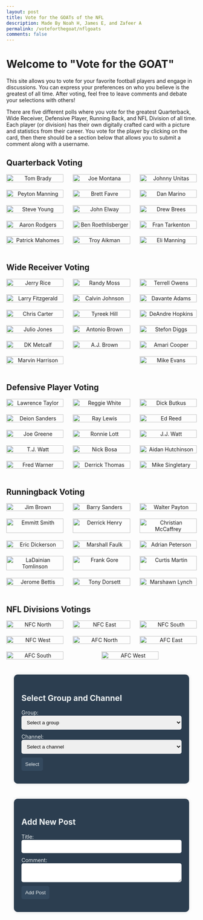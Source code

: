 ```yaml
---
layout: post
title: Vote for the GOATs of the NFL
description: Made By Noah H, James E, and Zafeer A
permalink: /voteforthegoat/nflgoats
comments: false
---
```



# Welcome to "Vote for the GOAT"

This site allows you to vote for your favorite football players and engage in discussions. You can express your preferences on who you believe is the greatest of all time. After voting, feel free to leave comments and debate your selections with others!

There are five different polls where you vote for the greatest Quarterback, Wide Receiver, Defensive Player, Running Back, and NFL Division of all time. Each player (or division) has their own digitally crafted card with a picture and statistics from their career. You vote for the player by clicking on the card, then there should be a section below that allows you to submit a comment along with a username.


## Quarterback Voting

<script>
  // Function to select a player and show the comment section for that category
  function selectPlayer(playerName, category) {
      // Display the selected player name
      document.getElementById(`selectedPlayer${category}`).innerHTML = `You selected: ${playerName}`;
      
      // Show the appropriate comment section based on the category
      document.getElementById(`commentSection${category}`).style.display = 'block';
  }

  // Function to add a comment for a specific category
  function addComment(category) {
      // Get the username and comment input elements based on the category
      const usernameInput = document.getElementById(`usernameInput${category}`);
      const commentInput = document.getElementById(`commentInput${category}`);

      // Check if both fields have input
      if (usernameInput.value.trim() === "" || commentInput.value.trim() === "") {
          alert("Please enter both a username and a comment.");
          return;
      }

      // Get the comment list for the category
      const commentList = document.getElementById(`commentList${category}`);

      // Create a new div for the comment
      const newComment = document.createElement('div');
      newComment.innerHTML = `<strong>${usernameInput.value}:</strong> ${commentInput.value}`;

      // Append the new comment to the comment list
      commentList.appendChild(newComment);

      // Clear the input fields after adding the comment
      usernameInput.value = "";
      commentInput.value = "";
  }
</script>


<div style="display: flex; flex-wrap: wrap; justify-content: space-between;">
  <div style="width: 30%; text-align: center; margin-bottom: 20px;" onclick="selectPlayer('Tom Brady', 'QB')">
    <img src="{{site.baseurl}}/images/nfl-icons/Quarterbacks/Tom_Brady.png" alt="Tom Brady" style="width: 100%;">
  </div>
  
  <div style="width: 30%; text-align: center; margin-bottom: 20px;" onclick="selectPlayer('Joe Montana', 'QB')">
    <img src="{{site.baseurl}}/images/nfl-icons/Quarterbacks/Joe_Montana.png" alt="Joe Montana" style="width: 100%;">
  </div>
  
  <div style="width: 30%; text-align: center; margin-bottom: 20px;" onclick="selectPlayer('Johnny Unitas', 'QB')">
    <img src="{{site.baseurl}}/images/nfl-icons/Quarterbacks/Johnny_Unitas.png" alt="Johnny Unitas" style="width: 100%;">
  </div>
  
  <div style="width: 30%; text-align: center; margin-bottom: 20px;" onclick="selectPlayer('Peyton Manning', 'QB')">
    <img src="{{site.baseurl}}/images/nfl-icons/Quarterbacks/Peyton_Manning.png" alt="Peyton Manning" style="width: 100%;">
  </div>
  
  <div style="width: 30%; text-align: center; margin-bottom: 20px;" onclick="selectPlayer('Brett Favre', 'QB')">
    <img src="{{site.baseurl}}/images/nfl-icons/Quarterbacks/Brett_Farve.png" alt="Brett Favre" style="width: 100%;">
  </div>
  
  <div style="width: 30%; text-align: center; margin-bottom: 20px;" onclick="selectPlayer('Dan Marino', 'QB')">
    <img src="{{site.baseurl}}/images/nfl-icons/Quarterbacks/Dan_Marino.png" alt="Dan Marino" style="width: 100%;">
  </div>
  
  <div style="width: 30%; text-align: center; margin-bottom: 20px;" onclick="selectPlayer('Steve Young', 'QB')">
    <img src="{{site.baseurl}}/images/nfl-icons/Quarterbacks/Steve_Young.png" alt="Steve Young" style="width: 100%;">
  </div>
  
  <div style="width: 30%; text-align: center; margin-bottom: 20px;" onclick="selectPlayer('John Elway', 'QB')">
    <img src="{{site.baseurl}}/images/nfl-icons/Quarterbacks/John_Elway.png" alt="John Elway" style="width: 100%;">
  </div>
  
  <div style="width: 30%; text-align: center; margin-bottom: 20px;" onclick="selectPlayer('Drew Brees', 'QB')">
    <img src="{{site.baseurl}}/images/nfl-icons/Quarterbacks/Drew_Brees.png" alt="Drew Brees" style="width: 100%;">
  </div>
  
  <div style="width: 30%; text-align: center; margin-bottom: 20px;" onclick="selectPlayer('Aaron Rodgers', 'QB')">
    <img src="{{site.baseurl}}/images/nfl-icons/Quarterbacks/Aaron_Rodgers.png" alt="Aaron Rodgers" style="width: 100%;">
  </div>
  
  <div style="width: 30%; text-align: center; margin-bottom: 20px;" onclick="selectPlayer('Ben Roethlisberger', 'QB')">
    <img src="{{site.baseurl}}/images/nfl-icons/Quarterbacks/Ben_Roethlisberger.png" alt="Ben Roethlisberger" style="width: 100%;">
  </div>
  
  <div style="width: 30%; text-align: center; margin-bottom: 20px;" onclick="selectPlayer('Fran Tarkenton', 'QB')">
    <img src="{{site.baseurl}}/images/nfl-icons/Quarterbacks/Fran_Tarkenton.png" alt="Fran Tarkenton" style="width: 100%;">
  </div>
  
  <div style="width: 30%; text-align: center; margin-bottom: 20px;" onclick="selectPlayer('Patrick Mahomes', 'QB')">
    <img src="{{site.baseurl}}/images/nfl-icons/Quarterbacks/Patrick_Mahomes.png" alt="Patrick Mahomes" style="width: 100%;">
  </div>
  
  <div style="width: 30%; text-align: center; margin-bottom: 20px;" onclick="selectPlayer('Troy Aikman', 'QB')">
    <img src="{{site.baseurl}}/images/nfl-icons/Quarterbacks/Troy_Aikman.png" alt="Troy Aikman" style="width: 100%;">
  </div>
  
  <div style="width: 30%; text-align: center; margin-bottom: 20px;" onclick="selectPlayer('Eli Manning', 'QB')">
    <img src="{{site.baseurl}}/images/nfl-icons/Quarterbacks/Eli_Manning.png" alt="Eli Manning" style="width: 100%;">
  </div>
</div>

<div id="selectedPlayerQB" style="color: #333; margin-top: 20px;"></div>

<div class="comment-section" id="commentSectionQB" style="display: none;">
    <h3>Leave a Comment (Quarterbacks):</h3>
    <input type="text" id="usernameInputQB" placeholder="Enter your username" style="width: 80%; padding: 8px; margin-bottom: 5px;">
    <input type="text" id="commentInputQB" placeholder="Enter your comment" style="width: 80%; padding: 8px;">
    <button onclick="addComment('QB');" class="comment-button">Submit</button>
    <div class="comment-list" id="commentListQB" style="margin-top: 10px;"></div>
</div>

<script>
  // Function to select a player and show the comment section for Wide Receivers (WRs)
  function selectPlayer(playerName, category) {
      document.getElementById(`selectedPlayer${category}`).innerHTML = `You selected: ${playerName}`;
      document.getElementById(`commentSection${category}`).style.display = 'block';
  }

  // Function to add a comment for Wide Receivers (WRs)
  function addComment(category) {
      const usernameInput = document.getElementById(`usernameInput${category}`);
      const commentInput = document.getElementById(`commentInput${category}`);

      if (usernameInput.value.trim() === "" || commentInput.value.trim() === "") {
          alert("Please enter both a username and a comment.");
          return;
      }

      const commentList = document.getElementById(`commentList${category}`);
      const newComment = document.createElement('div');
      newComment.innerHTML = `<strong>${usernameInput.value}:</strong> ${commentInput.value}`;

      commentList.appendChild(newComment);
      usernameInput.value = "";
      commentInput.value = "";
  }
</script>


## Wide Receiver Voting

<div style="display: flex; flex-wrap: wrap; justify-content: space-between;">
  <div style="width: 30%; text-align: center; margin-bottom: 20px;" onclick="selectPlayer('Jerry Rice', 'WR')">
    <img src="{{site.baseurl}}/images/nfl-icons/Wide Receivers/Jerry_Rice.png" alt="Jerry Rice" style="width: 100%;">
  </div>
  
  <div style="width: 30%; text-align: center; margin-bottom: 20px;" onclick="selectPlayer('Randy Moss', 'WR')">
    <img src="{{site.baseurl}}/images/nfl-icons/Wide Receivers/Randy_Moss.png" alt="Randy Moss" style="width: 100%;">
  </div>
  
  <div style="width: 30%; text-align: center; margin-bottom: 20px;" onclick="selectPlayer('Terrell Owens', 'WR')">
    <img src="{{site.baseurl}}/images/nfl-icons/Wide Receivers/Terrell_Owens.png" alt="Terrell Owens" style="width: 100%;">
  </div>
  
  <div style="width: 30%; text-align: center; margin-bottom: 20px;" onclick="selectPlayer('Larry Fitzgerald', 'WR')">
    <img src="{{site.baseurl}}/images/nfl-icons/Wide Receivers/Larry_Fitzgerald.png" alt="Larry Fitzgerald" style="width: 100%;">
  </div>
  
  <div style="width: 30%; text-align: center; margin-bottom: 20px;" onclick="selectPlayer('Calvin Johnson', 'WR')">
    <img src="{{site.baseurl}}/images/nfl-icons/Wide Receivers/Calvin_Johnson.png" alt="Calvin Johnson" style="width: 100%;">
  </div>
  
  <div style="width: 30%; text-align: center; margin-bottom: 20px;" onclick="selectPlayer('Davante Adams', 'WR')">
    <img src="{{site.baseurl}}/images/nfl-icons/Wide Receivers/Davante_Adams.png" alt="Davante Adams" style="width: 100%;">
  </div>
  
  <div style="width: 30%; text-align: center; margin-bottom: 20px;" onclick="selectPlayer('Chris Carter', 'WR')">
    <img src="{{site.baseurl}}/images/nfl-icons/Wide Receivers/Chris_Carter.png" alt="Chris Carter" style="width: 100%;">
  </div>
  
  <div style="width: 30%; text-align: center; margin-bottom: 20px;" onclick="selectPlayer('Tyreek Hill', 'WR')">
    <img src="{{site.baseurl}}/images/nfl-icons/Wide Receivers/Tyreek_Hill.png" alt="Tyreek Hill" style="width: 100%;">
  </div>
  
  <div style="width: 30%; text-align: center; margin-bottom: 20px;" onclick="selectPlayer('DeAndre Hopkins', 'WR')">
    <img src="{{site.baseurl}}/images/nfl-icons/Wide Receivers/DeAndre_Hopkins.png" alt="DeAndre Hopkins" style="width: 100%;">
  </div>
  
  <div style="width: 30%; text-align: center; margin-bottom: 20px;" onclick="selectPlayer('Julio Jones', 'WR')">
    <img src="{{site.baseurl}}/images/nfl-icons/Wide Receivers/Julio_Jones.png" alt="Julio Jones" style="width: 100%;">
  </div>
  
  <div style="width: 30%; text-align: center; margin-bottom: 20px;" onclick="selectPlayer('Antonio Brown', 'WR')">
    <img src="{{site.baseurl}}/images/nfl-icons/Wide Receivers/Antonio_Brown.png" alt="Antonio Brown" style="width: 100%;">
  </div>
  
  <div style="width: 30%; text-align: center; margin-bottom: 20px;" onclick="selectPlayer('Stefon Diggs', 'WR')">
    <img src="{{site.baseurl}}/images/nfl-icons/Wide Receivers/Stefon_Diggs.png" alt="Stefon Diggs" style="width: 100%;">
  </div>
  
  <div style="width: 30%; text-align: center; margin-bottom: 20px;" onclick="selectPlayer('DK Metcalf', 'WR')">
    <img src="{{site.baseurl}}/images/nfl-icons/Wide Receivers/DK_Metcalf.png" alt="DK Metcalf" style="width: 100%;">
  </div>
  
  <div style="width: 30%; text-align: center; margin-bottom: 20px;" onclick="selectPlayer('A.J. Brown', 'WR')">
    <img src="{{site.baseurl}}/images/nfl-icons/Wide Receivers/AJ_Brown.png" alt="A.J. Brown" style="width: 100%;">
  </div>
  
  <div style="width: 30%; text-align: center; margin-bottom: 20px;" onclick="selectPlayer('Amari Cooper', 'WR')">
    <img src="{{site.baseurl}}/images/nfl-icons/Wide Receivers/Amari_Cooper.png" alt="Amari Cooper" style="width: 100%;">
  </div>

  <div style="width: 30%; text-align: center; margin-bottom: 20px;" onclick="selectPlayer('Marvin Harrison', 'WR')">
    <img src="{{site.baseurl}}/images/nfl-icons/Wide Receivers/Marvin_Harrison.png" alt="Marvin Harrison" style="width: 100%;">
  </div>

  <div style="width: 30%; text-align: center; margin-bottom: 20px;" onclick="selectPlayer('Mike Evans', 'WR')">
    <img src="{{site.baseurl}}/images/nfl-icons/Wide Receivers/Mike_Evans.png" alt="Mike Evans" style="width: 100%;">
  </div>
</div>

<div id="selectedPlayerWR" style="color: #333; margin-top: 20px;"></div>

<div class="comment-section" id="commentSectionWR" style="display: none;">
    <h3>Leave a Comment (Wide Receivers):</h3>
    <input type="text" id="usernameInputWR" placeholder="Enter your username" style="width: 80%; padding: 8px; margin-bottom: 5px;">
    <input type="text" id="commentInputWR" placeholder="Enter your comment" style="width: 80%; padding: 8px;">
    <button onclick="addComment('WR');" class="comment-button">Submit</button>
    <div class="comment-list" id="commentListWR" style="margin-top: 10px;"></div>
</div>

<script>
  // Function to select a player and show the comment section for Defensive Players (DPs)
  function selectPlayer(playerName, category) {
      document.getElementById(`selectedPlayer${category}`).innerHTML = `You selected: ${playerName}`;
      document.getElementById(`commentSection${category}`).style.display = 'block';
  }

  // Function to add a comment for Defensive Players (DPs)
  function addComment(category) {
      const usernameInput = document.getElementById(`usernameInput${category}`);
      const commentInput = document.getElementById(`commentInput${category}`);

      if (usernameInput.value.trim() === "" || commentInput.value.trim() === "") {
          alert("Please enter both a username and a comment.");
          return;
      }

      const commentList = document.getElementById(`commentList${category}`);
      const newComment = document.createElement('div');
      newComment.innerHTML = `<strong>${usernameInput.value}:</strong> ${commentInput.value}`;

      commentList.appendChild(newComment);
      usernameInput.value = "";
      commentInput.value = "";
  }
</script>


## Defensive Player Voting

<div style="display: flex; flex-wrap: wrap; justify-content: space-between;">
  <div style="width: 30%; text-align: center; margin-bottom: 20px;" onclick="selectPlayer('Lawrence Taylor', 'DP')">
    <img src="{{site.baseurl}}/images/nfl-icons/Defensive Players/Lawrence_Taylor.png" alt="Lawrence Taylor" style="width: 100%;">
  </div>
  
  <div style="width: 30%; text-align: center; margin-bottom: 20px;" onclick="selectPlayer('Reggie White', 'DP')">
    <img src="{{site.baseurl}}/images/nfl-icons/Defensive Players/Reggie_White.png" alt="Reggie White" style="width: 100%;">
  </div>
  
  <div style="width: 30%; text-align: center; margin-bottom: 20px;" onclick="selectPlayer('Dick Butkus', 'DP')">
    <img src="{{site.baseurl}}/images/nfl-icons/Defensive Players/Dick_Butkus.png" alt="Dick Butkus" style="width: 100%;">
  </div>
  
  <div style="width: 30%; text-align: center; margin-bottom: 20px;" onclick="selectPlayer('Deion Sanders', 'DP')">
    <img src="{{site.baseurl}}/images/nfl-icons/Defensive Players/Deion_Sanders.png" alt="Deion Sanders" style="width: 100%;">
  </div>
  
  <div style="width: 30%; text-align: center; margin-bottom: 20px;" onclick="selectPlayer('Ray Lewis', 'DP')">
    <img src="{{site.baseurl}}/images/nfl-icons/Defensive Players/Ray_Lewis.png" alt="Ray Lewis" style="width: 100%;">
  </div>
  
  <div style="width: 30%; text-align: center; margin-bottom: 20px;" onclick="selectPlayer('Ed Reed', 'DP')">
    <img src="{{site.baseurl}}/images/nfl-icons/Defensive Players/Ed_Reed.png" alt="Ed Reed" style="width: 100%;">
  </div>
  
  <div style="width: 30%; text-align: center; margin-bottom: 20px;" onclick="selectPlayer('Joe Greene', 'DP')">
    <img src="{{site.baseurl}}/images/nfl-icons/Defensive Players/Joe_Greene.png" alt="Joe Greene" style="width: 100%;">
  </div>
  
  <div style="width: 30%; text-align: center; margin-bottom: 20px;" onclick="selectPlayer('Ronnie Lott', 'DP')">
    <img src="{{site.baseurl}}/images/nfl-icons/Defensive Players/Ronnie_Lott.png" alt="Ronnie Lott" style="width: 100%;">
  </div>
  
  <div style="width: 30%; text-align: center; margin-bottom: 20px;" onclick="selectPlayer('J.J. Watt', 'DP')">
    <img src="{{site.baseurl}}/images/nfl-icons/Defensive Players/JJ_Watt.png" alt="J.J. Watt" style="width: 100%;">
  </div>
  
  <div style="width: 30%; text-align: center; margin-bottom: 20px;" onclick="selectPlayer('T.J. Watt', 'DP')">
    <img src="{{site.baseurl}}/images/nfl-icons/Defensive Players/TJ_Watt.png" alt="T.J. Watt" style="width: 100%;">
  </div>
  
  <div style="width: 30%; text-align: center; margin-bottom: 20px;" onclick="selectPlayer('Nick Bosa', 'DP')">
    <img src="{{site.baseurl}}/images/nfl-icons/Defensive Players/Nick_Bosa.png" alt="Nick Bosa" style="width: 100%;">
  </div>
  
  <div style="width: 30%; text-align: center; margin-bottom: 20px;" onclick="selectPlayer('Aidan Hutchinson', 'DP')">
    <img src="{{site.baseurl}}/images/nfl-icons/Defensive Players/Aidan_Hutchinson.png" alt="Aidan Hutchinson" style="width: 100%;">
  </div>
  
  <div style="width: 30%; text-align: center; margin-bottom: 20px;" onclick="selectPlayer('Fred Warner', 'DP')">
    <img src="{{site.baseurl}}/images/nfl-icons/Defensive Players/Fred_Warner.png" alt="Fred Warner" style="width: 100%;">
  </div>
  
  <div style="width: 30%; text-align: center; margin-bottom: 20px;" onclick="selectPlayer('Derrick Thomas', 'DP')">
    <img src="{{site.baseurl}}/images/nfl-icons/Defensive Players/Derrick_Thomas.png" alt="Derrick Thomas" style="width: 100%;">
  </div>
  
  <div style="width: 30%; text-align: center; margin-bottom: 20px;" onclick="selectPlayer('Mike Singletary', 'DP')">
    <img src="{{site.baseurl}}/images/nfl-icons/Defensive Players/Mike_Singletary.png" alt="Mike Singletary" style="width: 100%;">
  </div>
</div>

<div id="selectedPlayerDP" style="color: #333; margin-top: 20px;"></div>

<div class="comment-section" id="commentSectionDP" style="display: none;">
    <h3>Leave a Comment (Defensive Players):</h3>
    <input type="text" id="usernameInputDP" placeholder="Enter your username" style="width: 80%; padding: 8px; margin-bottom: 5px;">
    <input type="text" id="commentInputDP" placeholder="Enter your comment" style="width: 80%; padding: 8px;">
    <button onclick="addComment('DP');" class="comment-button">Submit</button>
    <div class="comment-list" id="commentListDP" style="margin-top: 10px;"></div>
</div>


<script>
  // Function to select a player and show the comment section for Running Backs (RBs)
  function selectPlayer(playerName, category) {
      document.getElementById(`selectedPlayer${category}`).innerHTML = `You selected: ${playerName}`;
      document.getElementById(`commentSection${category}`).style.display = 'block';
  }

  // Function to add a comment for Running Backs (RBs)
  function addComment(category) {
      const usernameInput = document.getElementById(`usernameInput${category}`);
      const commentInput = document.getElementById(`commentInput${category}`);

      if (usernameInput.value.trim() === "" || commentInput.value.trim() === "") {
          alert("Please enter both a username and a comment.");
          return;
      }

      const commentList = document.getElementById(`commentList${category}`);
      const newComment = document.createElement('div');
      newComment.innerHTML = `<strong>${usernameInput.value}:</strong> ${commentInput.value}`;

      commentList.appendChild(newComment);
      usernameInput.value = "";
      commentInput.value = "";
  }
</script>



## Runningback Voting

<div style="display: flex; flex-wrap: wrap; justify-content: space-between;">
  <div style="width: 30%; text-align: center; margin-bottom: 20px;" onclick="selectPlayer('Jim Brown', 'RB')">
    <img src="{{site.baseurl}}/images/nfl-icons/Running Backs/Jim_Brown.png" alt="Jim Brown" style="width: 100%;">
  </div>
  
  <div style="width: 30%; text-align: center; margin-bottom: 20px;" onclick="selectPlayer('Barry Sanders', 'RB')">
    <img src="{{site.baseurl}}/images/nfl-icons/Running Backs/Barry_Sanders.png" alt="Barry Sanders" style="width: 100%;">
  </div>
  
  <div style="width: 30%; text-align: center; margin-bottom: 20px;" onclick="selectPlayer('Walter Payton', 'RB')">
    <img src="{{site.baseurl}}/images/nfl-icons/Running Backs/Walter_Payton.png" alt="Walter Payton" style="width: 100%;">
  </div>
  
  <div style="width: 30%; text-align: center; margin-bottom: 20px;" onclick="selectPlayer('Emmitt Smith', 'RB')">
    <img src="{{site.baseurl}}/images/nfl-icons/Running Backs/Emmitt_Smith.png" alt="Emmitt Smith" style="width: 100%;">
  </div>
  
  <div style="width: 30%; text-align: center; margin-bottom: 20px;" onclick="selectPlayer('Derrick Henry', 'RB')">
    <img src="{{site.baseurl}}/images/nfl-icons/Running Backs/Derrick_Henry.png" alt="Derrick Henry" style="width: 100%;">
  </div>
  
  <div style="width: 30%; text-align: center; margin-bottom: 20px;" onclick="selectPlayer('Christian McCaffrey', 'RB')">
    <img src="{{site.baseurl}}/images/nfl-icons/Running Backs/Christian_McCaffrey.png" alt="Christian McCaffrey" style="width: 100%;">
  </div>
  
  <div style="width: 30%; text-align: center; margin-bottom: 20px;" onclick="selectPlayer('Eric Dickerson', 'RB')">
    <img src="{{site.baseurl}}/images/nfl-icons/Running Backs/Eric_Dickerson.png" alt="Eric Dickerson" style="width: 100%;">
  </div>
  
  <div style="width: 30%; text-align: center; margin-bottom: 20px;" onclick="selectPlayer('Marshall Faulk', 'RB')">
    <img src="{{site.baseurl}}/images/nfl-icons/Running Backs/Marshall_Faulk.png" alt="Marshall Faulk" style="width: 100%;">
  </div>
  
  <div style="width: 30%; text-align: center; margin-bottom: 20px;" onclick="selectPlayer('Adrian Peterson', 'RB')">
    <img src="{{site.baseurl}}/images/nfl-icons/Running Backs/Adrian_Peterson.png" alt="Adrian Peterson" style="width: 100%;">
  </div>
  
  <div style="width: 30%; text-align: center; margin-bottom: 20px;" onclick="selectPlayer('LaDainian Tomlinson', 'RB')">
    <img src="{{site.baseurl}}/images/nfl-icons/Running Backs/LaDainian_Tomlinson.png" alt="LaDainian Tomlinson" style="width: 100%;">
  </div>
  
  <div style="width: 30%; text-align: center; margin-bottom: 20px;" onclick="selectPlayer('Frank Gore', 'RB')">
    <img src="{{site.baseurl}}/images/nfl-icons/Running Backs/Frank_Gore.png" alt="Frank Gore" style="width: 100%;">
  </div>
  
  <div style="width: 30%; text-align: center; margin-bottom: 20px;" onclick="selectPlayer('Curtis Martin', 'RB')">
    <img src="{{site.baseurl}}/images/nfl-icons/Running Backs/Curtis_Martin.png" alt="Curtis Martin" style="width: 100%;">
  </div>
  
  <div style="width: 30%; text-align: center; margin-bottom: 20px;" onclick="selectPlayer('Jerome Bettis', 'RB')">
    <img src="{{site.baseurl}}/images/nfl-icons/Running Backs/Jerome_Bettis.png" alt="Jerome Bettis" style="width: 100%;">
  </div>
  
  <div style="width: 30%; text-align: center; margin-bottom: 20px;" onclick="selectPlayer('Tony Dorsett', 'RB')">
    <img src="{{site.baseurl}}/images/nfl-icons/Running Backs/Tony_Dorsett.png" alt="Tony Dorsett" style="width: 100%;">
  </div>
  
  <div style="width: 30%; text-align: center; margin-bottom: 20px;" onclick="selectPlayer('Marshawn Lynch', 'RB')">
    <img src="{{site.baseurl}}/images/nfl-icons/Running Backs/Marshawn_Lynch.png" alt="Marshawn Lynch" style="width: 100%;">
  </div>
</div>

<div id="selectedPlayerRB" style="color: #333; margin-top: 20px;"></div>

<div class="comment-section" id="commentSectionRB" style="display: none;">
    <h3>Leave a Comment (Running Backs):</h3>
    <input type="text" id="usernameInputRB" placeholder="Enter your username" style="width: 80%; padding: 8px; margin-bottom: 5px;">
    <input type="text" id="commentInputRB" placeholder="Enter your comment" style="width: 80%; padding: 8px;">
    <button onclick="addComment('RB');" class="comment-button">Submit</button>
    <div class="comment-list" id="commentListRB" style="margin-top: 10px;"></div>
</div>

<script>
  // Function to select a division and show the comment section for Divisions (Ds)
  function selectPlayer(playerName, category) {
      document.getElementById(`selectedPlayer${category}`).innerHTML = `You selected: ${playerName}`;
      document.getElementById(`commentSection${category}`).style.display = 'block';
  }

  // Function to add a comment for Divisions (Ds)
  function addComment(category) {
      const usernameInput = document.getElementById(`usernameInput${category}`);
      const commentInput = document.getElementById(`commentInput${category}`);

      if (usernameInput.value.trim() === "" || commentInput.value.trim() === "") {
          alert("Please enter both a username and a comment.");
          return;
      }

      const commentList = document.getElementById(`commentList${category}`);
      const newComment = document.createElement('div');
      newComment.innerHTML = `<strong>${usernameInput.value}:</strong> ${commentInput.value}`;

      commentList.appendChild(newComment);
      usernameInput.value = "";
      commentInput.value = "";
  }
</script>


## NFL Divisions Votings

<div style="display: flex; flex-wrap: wrap; justify-content: space-between;">
  <div style="width: 30%; text-align: center; margin-bottom: 20px;" onclick="selectPlayer('NFC North', 'D')">
    <img src="{{site.baseurl}}/images/nfl-icons/Divisions/NFC_North.png" alt="NFC North" style="width: 100%;">
  </div>
  
  <div style="width: 30%; text-align: center; margin-bottom: 20px;" onclick="selectPlayer('NFC East', 'D')">
    <img src="{{site.baseurl}}/images/nfl-icons/Divisions/NFC_East.png" alt="NFC East" style="width: 100%;">
  </div>
  
  <div style="width: 30%; text-align: center; margin-bottom: 20px;" onclick="selectPlayer('NFC South', 'D')">
    <img src="{{site.baseurl}}/images/nfl-icons/Divisions/NFC_South.png" alt="NFC South" style="width: 100%;">
  </div>
  
  <div style="width: 30%; text-align: center; margin-bottom: 20px;" onclick="selectPlayer('NFC West', 'D')">
    <img src="{{site.baseurl}}/images/nfl-icons/Divisions/NFC_West.png" alt="NFC West" style="width: 100%;">
  </div>
  
  <div style="width: 30%; text-align: center; margin-bottom: 20px;" onclick="selectPlayer('AFC North', 'D')">
    <img src="{{site.baseurl}}/images/nfl-icons/Divisions/AFC_North.png" alt="AFC North" style="width: 100%;">
  </div>
  
  <div style="width: 30%; text-align: center; margin-bottom: 20px;" onclick="selectPlayer('AFC East', 'D')">
    <img src="{{site.baseurl}}/images/nfl-icons/Divisions/AFC_East.png" alt="AFC East" style="width: 100%;">
  </div>
  
  <div style="width: 30%; text-align: center; margin-bottom: 20px;" onclick="selectPlayer('AFC South', 'D')">
    <img src="{{site.baseurl}}/images/nfl-icons/Divisions/AFC_South.png" alt="AFC South" style="width: 100%;">
  </div>
  
  <div style="width: 30%; text-align: center; margin-bottom: 20px;" onclick="selectPlayer('AFC West', 'D')">
    <img src="{{site.baseurl}}/images/nfl-icons/Divisions/AFC_West.png" alt="AFC West" style="width: 100%;">
  </div>

<div id="selectedPlayerD" style="color: #333; margin-top: 20px;"></div>

<div class="comment-section" id="commentSectionD" style="display: none;">
    <h3>Leave a Comment (Divisions):</h3>
    <input type="text" id="usernameInputD" placeholder="Enter your username" style="width: 80%; padding: 8px; margin-bottom: 5px;">
    <input type="text" id="commentInputD" placeholder="Enter your comment" style="width: 80%; padding: 8px;">
    <button onclick="addComment('D');" class="comment-button">Submit</button>
    <div class="comment-list" id="commentListD" style="margin-top: 10px;"></div>
</div>


<style>
    .container {
        display: flex;
        justify-content: center;
        width: 100%;
        max-width: 1200px;
        padding: 20px;
        box-sizing: border-box;
    }
    .form-container {
        display: flex;
        flex-direction: column;
        max-width: 800px;
        width: 100%;
        background-color: #2c3e50;
        padding: 20px;
        border-radius: 10px;
        box-shadow: 0 0 10px rgba(0, 0, 0, 0.1);
        color: #ecf0f1;
    }
    .form-container label {
        margin-bottom: 5px;
    }
    .form-container input, .form-container textarea, .form-container select {
        margin-bottom: 10px;
        padding: 10px;
        border-radius: 5px;
        border: none;
        width: 100%;
    }
    .form-container button {
        padding: 10px;
        border-radius: 5px;
        border: none;
        background-color: #34495e;
        color: #ecf0f1;
        cursor: pointer;
    }
</style>

<div class="container">
    <div class="form-container">
        <h2>Select Group and Channel</h2>
        <form id="selectionForm">
            <label for="group_id">Group:</label>
            <select id="group_id" name="group_id" required>
                <option value="">Select a group</option>
            </select>
            <label for="channel_id">Channel:</label>
            <select id="channel_id" name="channel_id" required>
                <option value="">Select a channel</option>
            </select>
            <button type="submit">Select</button>
        </form>
    </div>
</div>

<div class="container">
    <div class="form-container">
        <h2>Add New Post</h2>
        <form id="postForm">
            <label for="title">Title:</label>
            <input type="text" id="title" name="title" required>
            <label for="comment">Comment:</label>
            <textarea id="comment" name="comment" required></textarea>
            <button type="submit">Add Post</button>
        </form>
    </div>
</div>

<div class="container">
    <div id="data" class="data">
        <div class="left-side">
            <p id="count"></p>
        </div>
        <div class="details" id="details">
        </div>
    </div>
</div>

<script type="module">
    // Import server URI and standard fetch options
    import { pythonURI, fetchOptions } from '{{ site.baseurl }}/assets/js/api/config.js';

    /**
     * Fetch groups for dropdown selection
     * User picks from dropdown
     */
    async function fetchGroups() {
        try {
            const response = await fetch(`${pythonURI}/api/groups/filter`, {
                ...fetchOptions,
                method: 'POST',
                headers: {
                    'Content-Type': 'application/json'
                },
                body: JSON.stringify({ section_name: "Vote for the GOAT" }) // Adjust the section name as needed
            });
            if (!response.ok) {
                throw new Error('Failed to fetch groups: ' + response.statusText);
            }
            const groups = await response.json();
            const groupSelect = document.getElementById('group_id');
            groups.forEach(group => {
                const option = document.createElement('option');
                option.value = group.name; // Use group name for payload
                option.textContent = group.name;
                groupSelect.appendChild(option);
            });
        } catch (error) {
            console.error('Error fetching groups:', error);
        }
    }

    /**
     * Fetch channels based on selected group
     * User picks from dropdown
     */
    async function fetchChannels(groupName) {
        try {
            const response = await fetch(`${pythonURI}/api/channels/filter`, {
                ...fetchOptions,
                method: 'POST',
                headers: {
                    'Content-Type': 'application/json'
                },
                body: JSON.stringify({ group_name: groupName })
            });
            if (!response.ok) {
                throw new Error('Failed to fetch channels: ' + response.statusText);
            }
            const channels = await response.json();
            const channelSelect = document.getElementById('channel_id');
            channelSelect.innerHTML = '<option value="">Select a channel</option>'; // Reset channels
            channels.forEach(channel => {
                const option = document.createElement('option');
                option.value = channel.id;
                option.textContent = channel.name;
                channelSelect.appendChild(option);
            });
        } catch (error) {
            console.error('Error fetching channels:', error);
        }
    }

    /**
      * Handle group selection change
      * Channel Dropdown refresh to match group_id change
      */
    document.getElementById('group_id').addEventListener('change', function() {
        const groupName = this.value;
        if (groupName) {
            fetchChannels(groupName);
        } else {
            document.getElementById('channel_id').innerHTML = '<option value="">Select a channel</option>'; // Reset channels
        }
    });

    /**
     * Handle form submission for selection
     * Select Button: Computer fetches and displays posts
     */
    document.getElementById('selectionForm').addEventListener('submit', function(event) {
        event.preventDefault();
        const groupId = document.getElementById('group_id').value;
        const channelId = document.getElementById('channel_id').value;
        if (groupId && channelId) {
            fetchData(channelId);
        } else {
            alert('Please select both group and channel.');
        }
    });

    /**
     * Handle form submission for adding a post
     * Add Form Button: Computer handles form submission with request
     */
    document.getElementById('postForm').addEventListener('submit', async function(event) {
        event.preventDefault();

        // Extract data from form
        const title = document.getElementById('title').value;
        const comment = document.getElementById('comment').value;
        const channelId = document.getElementById('channel_id').value;

        // Create API payload
        const postData = {
            title: title,
            comment: comment,
            channel_id: channelId
        };

        // Trap errors
        try {
            // Send POST request to backend, purpose is to write to database
            const response = await fetch(`${pythonURI}/api/post`, {
                ...fetchOptions,
                method: 'POST',
                headers: {
                    'Content-Type': 'application/json'
                },
                body: JSON.stringify(postData)
            });

            if (!response.ok) {
                throw new Error('Failed to add post: ' + response.statusText);
            }

            // Successful post
            const result = await response.json();
            alert('Post added successfully!');
            document.getElementById('postForm').reset();
            fetchData(channelId);
        } catch (error) {
            // Present alert on error from backend
            console.error('Error adding post:', error);
            alert('Error adding post: ' + error.message);
        }
    });

    /**
     * Fetch posts based on selected channel
     * Handle response: Fetch and display posts
     */
    async function fetchData(channelId) {
        try {
            const response = await fetch(`${pythonURI}/api/posts/filter`, {
                ...fetchOptions,
                method: 'POST',
                headers: {
                    'Content-Type': 'application/json'
                },
                body: JSON.stringify({ channel_id: channelId })
            });
            if (!response.ok) {
                throw new Error('Failed to fetch posts: ' + response.statusText);
            }

            // Parse the JSON data
            const postData = await response.json();

            // Extract posts count
            const postCount = postData.length || 0;

            // Update the HTML elements with the data
            document.getElementById('count').innerHTML = `<h2>Count ${postCount}</h2>`;

            // Get the details div
            const detailsDiv = document.getElementById('details');
            detailsDiv.innerHTML = ''; // Clear previous posts

            // Iterate over the postData and create HTML elements for each item
            postData.forEach(postItem => {
                const postElement = document.createElement('div');
                postElement.className = 'post-item';
                postElement.innerHTML = `
                    <h3>${postItem.title}</h3>
                    <p><strong>Channel:</strong> ${postItem.channel_name}</p>
                    <p><strong>User:</strong> ${postItem.user_name}</p>
                    <p>${postItem.comment}</p>
                `;
                detailsDiv.appendChild(postElement);
            });

        } catch (error) {
            console.error('Error fetching data:', error);
        }
    }

    // Fetch groups when the page loads
    fetchGroups();
</script>

